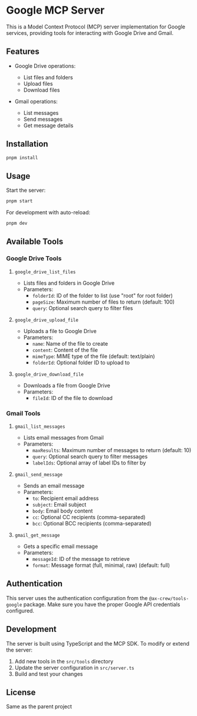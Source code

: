# Google MCP Server

This is a Model Context Protocol (MCP) server implementation for Google services, providing tools for interacting with Google Drive and Gmail.

## Features

- Google Drive operations:
  - List files and folders
  - Upload files
  - Download files

- Gmail operations:
  - List messages
  - Send messages
  - Get message details

## Installation

```bash
pnpm install
```

## Usage

Start the server:

```bash
pnpm start
```

For development with auto-reload:

```bash
pnpm dev
```

## Available Tools

### Google Drive Tools

1. `google_drive_list_files`
   - Lists files and folders in Google Drive
   - Parameters:
     - `folderId`: ID of the folder to list (use "root" for root folder)
     - `pageSize`: Maximum number of files to return (default: 100)
     - `query`: Optional search query to filter files

2. `google_drive_upload_file`
   - Uploads a file to Google Drive
   - Parameters:
     - `name`: Name of the file to create
     - `content`: Content of the file
     - `mimeType`: MIME type of the file (default: text/plain)
     - `folderId`: Optional folder ID to upload to

3. `google_drive_download_file`
   - Downloads a file from Google Drive
   - Parameters:
     - `fileId`: ID of the file to download

### Gmail Tools

1. `gmail_list_messages`
   - Lists email messages from Gmail
   - Parameters:
     - `maxResults`: Maximum number of messages to return (default: 10)
     - `query`: Optional search query to filter messages
     - `labelIds`: Optional array of label IDs to filter by

2. `gmail_send_message`
   - Sends an email message
   - Parameters:
     - `to`: Recipient email address
     - `subject`: Email subject
     - `body`: Email body content
     - `cc`: Optional CC recipients (comma-separated)
     - `bcc`: Optional BCC recipients (comma-separated)

3. `gmail_get_message`
   - Gets a specific email message
   - Parameters:
     - `messageId`: ID of the message to retrieve
     - `format`: Message format (full, minimal, raw) (default: full)

## Authentication

This server uses the authentication configuration from the `@ax-crew/tools-google` package. Make sure you have the proper Google API credentials configured.

## Development

The server is built using TypeScript and the MCP SDK. To modify or extend the server:

1. Add new tools in the `src/tools` directory
2. Update the server configuration in `src/server.ts`
3. Build and test your changes

## License

Same as the parent project 